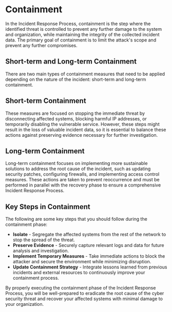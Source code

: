 # Containment

In the Incident Response Process, containment is the step where the identified threat is controlled to prevent any further damage to the system and organization, while maintaining the integrity of the collected incident data. The primary goal of containment is to limit the attack's scope and prevent any further compromises.

## Short-term and Long-term Containment

There are two main types of containment measures that need to be applied depending on the nature of the incident: short-term and long-term containment.

## Short-term Containment

These measures are focused on stopping the immediate threat by disconnecting affected systems, blocking harmful IP addresses, or temporarily disabling the vulnerable service. However, these steps might result in the loss of valuable incident data, so it is essential to balance these actions against preserving evidence necessary for further investigation.

## Long-term Containment

Long-term containment focuses on implementing more sustainable solutions to address the root cause of the incident, such as updating security patches, configuring firewalls, and implementing access control measures. These actions are taken to prevent reoccurrence and must be performed in parallel with the recovery phase to ensure a comprehensive Incident Response Process.

## Key Steps in Containment

The following are some key steps that you should follow during the containment phase:

- **Isolate** - Segregate the affected systems from the rest of the network to stop the spread of the threat.
- **Preserve Evidence** - Securely capture relevant logs and data for future analysis and investigation.
- **Implement Temporary Measures** - Take immediate actions to block the attacker and secure the environment while minimizing disruption.
- **Update Containment Strategy** - Integrate lessons learned from previous incidents and external resources to continuously improve your containment process.

By properly executing the containment phase of the Incident Response Process, you will be well-prepared to eradicate the root cause of the cyber security threat and recover your affected systems with minimal damage to your organization.
